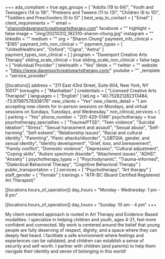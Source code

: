 +++
ada_compliant = true
age_groups = [
  "Adults (19 to 64)",
  "Youth and Teenagers (14 to 19)",
  "Preteens and Tweens (11 to 13)",
  "Children (6 to 10)",
  "Toddlers and Preschoolers (0 to 5)"
]
best_way_to_contact = [ "Email" ]
client_requirements = ""
email = "sharon@davenportcreativeartstherapy.com"
facebook = ""
highlight = false
image = "/img/20210312_182310-sharon-chung.jpg"
instagram = ""
linkedin = ""
medium = ""
org = "Sharon Chung"
payment_info_clinical = "$185"
payment_info_non_clinical = ""
payment_types = [ "UnitedHealthcare", "Oxford", "Cigna", "Aetna" ]
payment_types_non_clinical = [ ]
program = "Davenport Creative Arts Therapy"
sliding_scale_clinical = true
sliding_scale_non_clinical = false
tags = [ "Individual Provider" ]
telehealth = "Yes"
tiktok = ""
twitter = ""
website = "https://www.davenportcreativeartstherapy.com/"
youtube = ""
_template = "service_provider"

[[locations]]
address = "211 East 43rd Street, Suite 604, New York, NY 10017"
boroughs = [ "Manhattan" ]
credentials = [ "Licensed Creative Arts Therapist" ]
languages = [ "English" ]
latLng = "40.752821282313484, -73.97997578308176"
new_clients = "Yes"
new_clients_detail = "I am accepting new clients for in-person sessions on Mondays, and virtual sessions on Sundays, Tuesdays, and Wednesday."
non_clinical_services = [ ]
parking = "Yes"
phone_number = "201-429-5146"
psychotherapy = true
psychotherapy_specialties = [
  "Trauma/PTSD",
  "Teen violence",
  "Suicidal ideation",
  "Stress",
  "Sexual harassment and assault",
  "Sexual abuse",
  "Self-harming",
  "Self-esteem",
  "Relationship issues",
  "Racial and cultural identity",
  "Parenting",
  "Panic attacks/disorder",
  "LGBTQIA, gender, and sexual identity",
  "Identity development",
  "Grief, loss, and bereavement",
  "Family conflict",
  "Domestic violence",
  "Depression",
  "Cultural adjustment",
  "Coping skills",
  "Autism spectrum disorder",
  "Attachment issues",
  "ADHD",
  "Anxiety"
]
psychotherapy_types = [
  "Psychodynamic",
  "Trauma-informed",
  "Dialectical Behavioral Therapy",
  "Cognitive Behavioral Therapy"
]
public_transportation = [ ]
services = [ "Psychotherapy", "Art therapy" ]
staff_gender = [ "Female" ]
trainings = "ATR-BC (Board Certified Registered Art Therapist)"

  [[locations.hours_of_operation]]
  day_hours = "Monday - Wednesday: 1 pm - 8 pm"

  [[locations.hours_of_operation]]
  day_hours = "Sunday: 10 am - 4 pm"
+++

My client-centered approach is rooted in Art Therapy and Evidence-Based modalities. I specialize in helping children and youth, ages 4-21, feel more confident and connected. My work is centered around the belief that young people are fully deserving of respect, dignity, and a space where they can deeply feel heard. I facilitate a safe environment where feelings and experiences can be validated, and children can establish a sense of security and self-worth. I partner with children (and parents) to help them navigate their identity and sense of belonging in this world!
